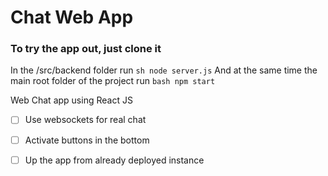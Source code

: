 # Chat Web App

### To try the app out, just clone it
In the /src/backend folder run ```sh node server.js```
And at the same time the main root folder of the project run ```bash npm start```

Web Chat app using React JS

- [ ] Use websockets for real chat
- [ ] Activate buttons in the bottom
- [ ] Up the app from already deployed instance
 
